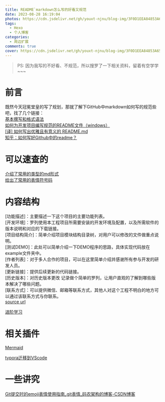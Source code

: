 ```yaml
---
title: README`markdown怎么写的好看又规范
date: 2023-08-28 16:19:04
photos: https://cdn.jsdelivr.net/gh/youxt-njnu/blog-img/3F0D1EEA84853A65613032C17A152B99.jpg
tags: 
  - Hexo
  - 个人博客
categories:     
  - 周边扩展
comments: true
cover: https://cdn.jsdelivr.net/gh/youxt-njnu/blog-img/3F0D1EEA84853A65613032C17A152B99.jpg
---
```


> PS: 因为我写的不好看、不规范，所以搜罗了一下相关资料，留着有空学学~~~

# 前言

既然今天冠冕堂皇的写了规划，那就了解下GitHub中markdown如何写的规范些吧，找了几个链接：  
[基本撰写和格式语法](https://docs.github.com/zh/get-started/writing-on-github/getting-started-with-writing-and-formatting-on-github/basic-writing-and-formatting-syntax)  
[如何为开发项目编写规范的README文件（windows）](https://www.cnblogs.com/wj-1314/p/8547763.html)  
[[译] 如何写出优雅且有意义的 README.md](https://juejin.cn/post/6844904057191170055)  
[知乎：如何写好Github中的readme？](https://www.zhihu.com/question/29100816)

# 可以速查的

[介绍了常用的类型的md形式](https://github.com/guodongxiaren/README)  
[给出了常用的表情符号码](https://github.com/guodongxiaren/README/blob/master/emoji.md)

# 内容结构

[功能描述]：主要描述一下这个项目的主要功能列表。  
[开发环境]：罗列使用本工程项目所需要安装的开发环境及配置，以及所需软件的版本说明和对应的下载链接。  
[项目结构简介]：简单介绍项目模块结构目录树，对用户可以修改的文件做重点说明。  
[测试DEMO]：此处可以简单介绍一下DEMO程序的思路，具体实现代码放在example文件夹中。  
[作者列表]：对于多人合作的项目，可以在这里简单介绍并感谢所有参与开发的研发人员。  
[更新链接]：提供后续更新的代码链接。  
[历史版本]：对历史版本更改 记录做个简单的罗列，让用户直观的了解到哪些版本解决了哪些问题。  
[联系方式]：可以提供微信、邮箱等联系方式，其他人对这个工程不明白的地方可以通过该联系方式与你联系。  
[source url](https://www.jianshu.com/p/b535abbfb792)

[进阶学习](https://www.jianshu.com/p/0b257de21eb5)

# 相关插件

[Mermaid](https://zhuanlan.zhihu.com/p/355997933)

[typora迁移到VScode](https://zhuanlan.zhihu.com/p/442554652)

# 一些讲究

[Git提交时的emoji表情使用指南_git表情_码农架构的博客-CSDN博客](https://blog.csdn.net/li1669852599/article/details/113336076)
